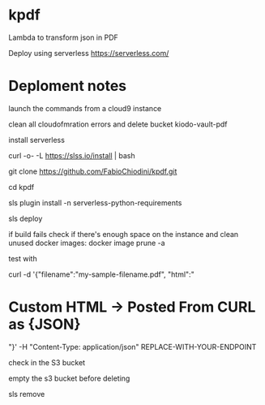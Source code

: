# kpdf
Lambda to transform json in PDF

Deploy using serverless https://serverless.com/

# Deploment notes

launch the commands from a cloud9 instance

clean all cloudofmration errors and delete bucket kiodo-vault-pdf

install serverless

curl -o- -L https://slss.io/install | bash

git clone https://github.com/FabioChiodini/kpdf.git

cd kpdf

sls plugin install -n serverless-python-requirements

sls deploy

if build fails check if there's enough space on the instance and clean unused docker images:
docker image prune -a

test with 

curl -d '{"filename":"my-sample-filename.pdf", "html":"<html><head></head><body><h1>Custom HTML -> Posted From CURL as {JSON}</h1></body></html>"}' -H "Content-Type: application/json" REPLACE-WITH-YOUR-ENDPOINT


check in the S3 bucket

empty the s3 bucket before deleting

sls remove

